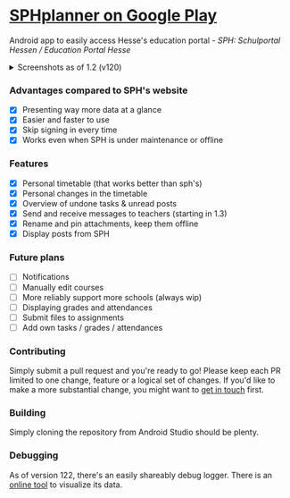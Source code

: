 # [SPHplanner on Google Play](https://play.google.com/store/apps/details?id=de.koenidv.sph?utm_source=gh_head)
Android app to easily access Hesse's education portal - 
*SPH: Schulportal Hessen / Education Portal Hesse*

<details>

<summary>Screenshots as of 1.2 (v120)</summary>

<p float="left">
  <img src="https://play-lh.googleusercontent.com/W998xiTW5TvKZvtqZFm6hhVLo9ji97VgnDJ9Z86sMJEs53_kA0NU4ohTP9S2W1Pv7Q=w1920-h947-rw" width="200" />
  <img src="https://play-lh.googleusercontent.com/tYMyPkNZc6qIEbNMNbLksOuiLM9sPncAHFC74Nq-QB1pCetwCEls5baYFo2bhE--tTM=w1920-h947-rw" width="200" /> 
  <img src="https://play-lh.googleusercontent.com/htYdoaD9un77stFjNjDeuJ02bA8cTNpwsmv59uv6CWst8yvHsHomIPvpP-VqQfOU5Q=w1920-h947-rw" width="200" />
  <img src="https://play-lh.googleusercontent.com/W8Buymrj0ShiNaHG3CcXcVh2RcztyA1Tgm4U7xMCqF1cBQzrJyhVLRb89jOZpjXuHA=w1920-h947-rw" width="200" />
</p>

</details>

### Advantages compared to SPH's website
- [x] Presenting way more data at a glance
- [x] Easier and faster to use
- [x] Skip signing in every time 
- [x] Works even when SPH is under maintenance or offline

### Features
- [x] Personal timetable (that works better than sph's)
- [x] Personal changes in the timetable
- [x] Overview of undone tasks & unread posts
- [x] Send and receive messages to teachers (starting in 1.3)
- [x] Rename and pin attachments, keep them offline
- [x] Display posts from SPH

### Future plans
- [ ] Notifications
- [ ] Manually edit courses
- [ ] More reliably support more schools (always wip)
- [ ] Displaying grades and attendances 
- [ ] Submit files to assignments
- [ ] Add own tasks / grades / attendances

### Contributing
Simply submit a pull request and you're ready to go!
Please keep each PR limited to one change, feature or a logical set of changes.
If you'd like to make a more substantial change, you might want to [get in touch](mailto:32238636+koenidv@users.noreply.github.com) first.

### Building
Simply cloning the repository from Android Studio should be plenty.

### Debugging
As of version 122, there's an easily shareably debug logger. There is an [online tool](https://koenidv.github.io/sph-planner/debugger) to visualize its data.
